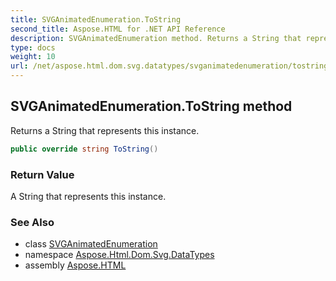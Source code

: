 ```yaml
---
title: SVGAnimatedEnumeration.ToString
second_title: Aspose.HTML for .NET API Reference
description: SVGAnimatedEnumeration method. Returns a String that represents this instance
type: docs
weight: 10
url: /net/aspose.html.dom.svg.datatypes/svganimatedenumeration/tostring/
---
```

## SVGAnimatedEnumeration.ToString method

Returns a String that represents this instance.

```csharp
public override string ToString()
```

### Return Value

A String that represents this instance.

### See Also

* class [SVGAnimatedEnumeration](../)
* namespace [Aspose.Html.Dom.Svg.DataTypes](../../../aspose.html.dom.svg.datatypes/)
* assembly [Aspose.HTML](../../../)
